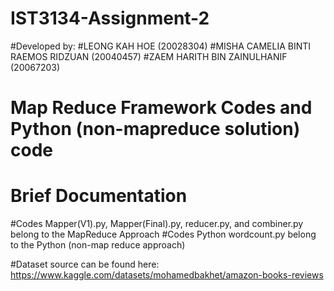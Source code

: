 # IST3134-Assignment-2
#Developed by:
#LEONG KAH HOE (20028304) 
#MISHA CAMELIA BINTI RAEMOS RIDZUAN (20040457) 
#ZAEM HARITH BIN ZAINULHANIF (20067203) 

# Map Reduce Framework Codes and Python (non-mapreduce solution) code

# Brief Documentation
#Codes Mapper(V1).py, Mapper(Final).py, reducer.py, and combiner.py belong to the MapReduce Approach
#Codes Python wordcount.py belong to the Python (non-map reduce approach)

#Dataset source can be found here:
https://www.kaggle.com/datasets/mohamedbakhet/amazon-books-reviews
